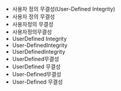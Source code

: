 - 사용자 정의 무결성(User-Defined Integrity) 
- 사용자 정의 무결성
- 사용자정의 무결성
- 사용자정의무결성
- UserDefined Integrity
- User-DefinedIntegrity
- UserDefinedIntegrity
- UserDefined무결성
- UserDefined 무결성
- User-Defined무결성
- User-Defined 무결성